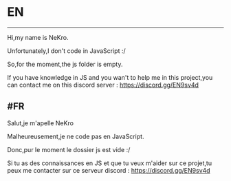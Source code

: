 # EN
---

Hi,my name is NeKro.



Unfortunately,I don't code in JavaScript :/

So,for the moment,the js folder is empty.

If you have knowledge in JS  and you wan't to help me in this project,you can contact me on this discord server : https://discord.gg/EN9sv4d



#FR
---

Salut,je m'apelle NeKro

Malheureusement,je ne code pas en JavaScript.

Donc,pur le moment le dossier js est vide :/

Si tu as des connaissances en JS et que tu veux m'aider sur ce projet,tu peux me contacter sur ce serveur discord :  https://discord.gg/EN9sv4d
